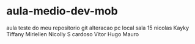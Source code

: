 # aula-medio-dev-mob
aula teste do meu repositorio git
alteracao pc local sala 15
nicolas
Kayky
Tiffany
Miriellen
Nicolly S cardoso
Vitor Hugo
Mauro